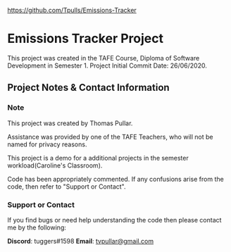<https://github.com/Tpulls/Emissions-Tracker>
# Emissions Tracker Project

This project was created in the TAFE Course, Diploma of Software Development in Semester 1.
Project Initial Commit Date: 26/06/2020.

## Project Notes & Contact Information

### Note

This project was created by Thomas Pullar.

Assistance was provided by one of the TAFE Teachers, who will not be named for privacy reasons.

This project is a demo for a additional projects in the semester workload(Caroline's Classroom).

Code has been appropriately commented. If any confusions arise from the code, then refer to "Support or Contact".

### Support or Contact

If you find bugs or need help understanding the code then please contact me by the following:

**Discord**: tuggers#1598
**Email**: tvpullar@gmail.com
